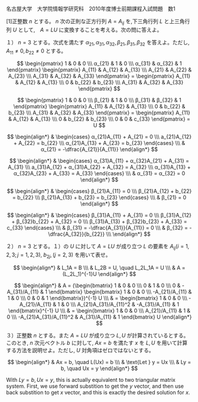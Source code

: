 名古屋大学　大学院情報学研究科　2010年度博士前期課程入試問題　数1

\[1]正整数 $n$ とする。 $n$ 次の正則な正方行列 $A = A_{ij}$ を,下三角行列 $L$ と上三角行列 $U$ として,　$A = LU$ に変換することを考える。次の問に答えよ。

１） $n = 3$ とする。次式を満たす $α_{21}, α_{31}, α_{32}, β_{21}, β_{31}, β_{32}$ を答えよ。ただし, $A_{11} \ne 0, b_{22} \ne 0$ とする。

$$
    \begin{pmatrix} 
        1 & 0 & 0 \\\
        α_{21} & 1 & 0 \\\
        α_{31} & α_{32} & 1 
    \end{pmatrix}
     \begin{pmatrix} 
        A_{11} & A_{12} & A_{13} \\\
        A_{21} & A_{22} & A_{23} \\\
        A_{31} & A_{32} & A_{33}
    \end{pmatrix} = 
    \begin{pmatrix} 
        A_{11} & A_{12} & A_{13} \\\
        0 & b_{22} & b_{23} \\\
        A_{31} & A_{32} & A_{33}
    \end{pmatrix}
$$

$$
    \begin{pmatrix} 
        1 & 0 & 0 \\\
        β_{21} & 1 & 0 \\\
        β_{31} & β_{32} & 1 
    \end{pmatrix}
     \begin{pmatrix} 
        A_{11} & A_{12} & A_{13} \\\
        0 & b_{22} & b_{23} \\\
        A_{31} & A_{32} & A_{33}
    \end{pmatrix} = 
    \begin{pmatrix} 
        A_{11} & A_{12} & A_{13} \\\
        0 & b_{22} & b_{23} \\\
        0 & 0  & c_{33}
    \end{pmatrix} = U
$$

$$
    \begin{align*}
        & \begin{cases} α_{21}A_{11} + A_{21} = 0 \\\ a_{21}A_{12} + A_{22} = b_{22} \\\ α_{21}A_{13} + A_{23} = b_{23}  \end{cases} \\\
        & α_{21} = -\dfrac{A_{21}}{A_{11}}
    \end{align*}
$$

$$
    \begin{align*}
        & \begin{cases} α_{31}A_{11} + α_{32}A_{21} + A_{31} = A_{31} \\\ a_{31}A_{12} + α_{31}A_{22} + A_{32} = A_{32} \\\ α_{31}A_{13} + α_{32}A_{23} + A_{33} = A_{33}  \end{cases} \\\ 
        & α_{31} = α_{32} = 0
    \end{align*}
$$

$$
    \begin{align*}
        & \begin{cases} β_{21}A_{11} = 0 \\\ β_{21}A_{12} + b_{22} = b_{22} \\\ β_{21}A_{13} + b_{23} = b_{23}  \end{cases} \\\
        & β_{21} = 0
    \end{align*}
$$

$$
    \begin{align*}
        & \begin{cases} β_{31}A_{11} + A_{31} = 0 \\\ β_{31}A_{12} + β_{32}b_{22} + A_{32} = 0 \\\ β_{31}A_{13} + β_{32}b_{23} + A_{33} = c_{33}  \end{cases} \\\
        & β_{31} = -\dfrac{A_{31}}{A_{11}} = 0 \\\
        & β_{32} = -\dfrac{A_{32}}{b_{22}} \\\
    \end{align*}
$$

２） $n = 3$ とする。１）の $U$ に対して $A = LU$ が成り立つ $L$ の要素を $A_{ij} (i = 1, 2, 3; j = 1, 2, 3)$, $b_{2j}, (j = 2, 3)$ を用いて表せ。

$$
    \begin{align*}
        & L_1A = B \\\
        & L_2B = U, \quad L_2L_1A = U \\\
        & A = (L_2L_1)^{-1}U
    \end{align*}
$$

$$
    \begin{align*}
       & A =  (\begin{bmatrix} 1 & 0 & 0 \\\ 0 & 1 & 0 \\\ 0 & -A_{31}/A_{11} & 1  \end{bmatrix} \begin{bmatrix} 1 & 0 & 0 \\\ -A_{21}/A_{11} & 1 & 0 \\\ 0 & 0 & 1  \end{bmatrix})^{-1} U \\\
       & =  \begin{bmatrix} 1 & 0 & 0 \\\ -A_{21}/A_{11} & 1 & 0 \\\ A_{21}A_{31}/A_{11}^2 & -A_{31}/A_{11} & 1  \end{bmatrix}^{-1} U \\\
       & = \begin{bmatrix} 1 & 0 & 0 \\\ A_{21}/A_{11} & 1 & 0 \\\ -A_{21}A_{31}/A_{11}^2 & A_{31}/A_{11} & 1  \end{bmatrix} U
    \end{align*}
$$

３）正整数 $n$ とする。また $A = LU$ が成り立つ $L, U$ が計算されているとする。このとき, $n$ 次元ベクトル $b$ に対して, $Ax = b$ を満たす $x$ を $L, U$ を用いて計算する方法を説明せよ。ただし, $U$ 対角項はゼロではないとする。

$$
    \begin{align*}
        & Ax = b, \quad L(Ux) = b \\\
        & \text{Let } y = Ux \\\
        & Ly = b, \quad Ux = y
    \end{align*}
$$

With $Ly = b, Ux = y$, this is actually equivalent to two triangular matrix system. First, we use forward substition to get the $y$ vector, and then use back substition to get $x$ vector, and this is exactly the desired solution for $x$.